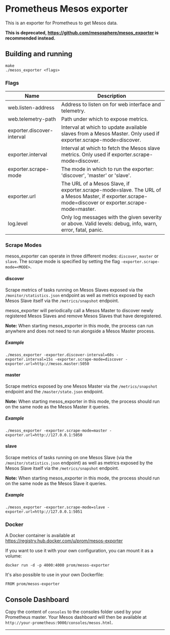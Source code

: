 # Prometheus Mesos exporter

This is an exporter for Prometheus to get Mesos data. 

**This is deprecated, https://github.com/mesosphere/mesos_exporter is recommended instead.**

## Building and running

    make
    ./mesos_exporter <flags>

### Flags

Name                           | Description
-------------------------------|------------
web.listen-address             | Address to listen on for web interface and telemetry.
web.telemetry-path             | Path under which to expose metrics.
exporter.discover-interval     | Interval at which to update available slaves from a Mesos Master. Only used if exporter.scrape-mode=discover.
exporter.interval              | Interval at which to fetch the Mesos slave metrics. Only used if exporter.scrape-mode=discover.
exporter.scrape-mode           | The mode in which to run the exporter: 'discover', 'master' or 'slave'.
exporter.url                   | The URL of a Mesos Slave, if exporter.scrape-mode=slave. The URL of a Mesos Master, if exporter.scrape-mode=discover or exporter.scrape-mode=master.
log.level                      | Only log messages with the given severity or above. Valid levels: debug, info, warn, error, fatal, panic.

### Scrape Modes

mesos_exporter can operate in three different modes: `discover`, `master` or `slave`.
The scrape mode is specified by setting the flag `-exporter.scrape-mode=<MODE>`.

#### discover

Scrape metrics of tasks running on Mesos Slaves exposed via the `/monitor/statistics.json` endpoint as well as metrics
exposed by each Mesos Slave itself via the `/metrics/snapshot` endpoint.

mesos_exporter will periodically call a Mesos Master to discover newly registered Mesos Slaves and remove Mesos Slaves
that have deregistered.

**Note:** When starting mesos_exporter in this mode, the process can run anywhere and does not need to run alongside a
Mesos Master process.

##### Example

    ./mesos_exporter -exporter.discover-interval=60s -exporter.interval=15s -exporter.scrape-mode=discover -exporter.url=http://mesos.master:5050

#### master

Scrape metrics exposed by one Mesos Master via the `/metrics/snapshot` endpoint and the `/master/state.json` endpoint.

**Note:** When starting mesos_exporter in this mode, the process should run on the same node as the Mesos Master it
queries.

##### Example

    ./mesos_exporter -exporter.scrape-mode=master -exporter.url=http://127.0.0.1:5050

#### slave

Scrape metrics of tasks running on one Mesos Slave (via the `/monitor/statistics.json` endpoint) as well as metrics
exposed by the Mesos Slave itself via the `/metrics/snapshot` endpoint.

**Note:** When starting mesos_exporter in this mode, the process should run on the same node as the Mesos Slave it
queries.

##### Example

    ./mesos_exporter -exporter.scrape-mode=slave -exporter.url=http://127.0.0.1:5051

### Docker

A Docker container is available at
https://registry.hub.docker.com/u/prom/mesos-exporter

If you want to use it with your own configuration, you can mount it as a
volume:

    docker run -d -p 4000:4000 prom/mesos-exporter

It's also possible to use in your own Dockerfile:

    FROM prom/mesos-exporter


## Console Dashboard

Copy the content of `consoles` to the consoles folder used by your Prometheus master. Your Mesos
dashboard will then be available at `http://your-prometheus:9000/consoles/mesos.html`.

---
